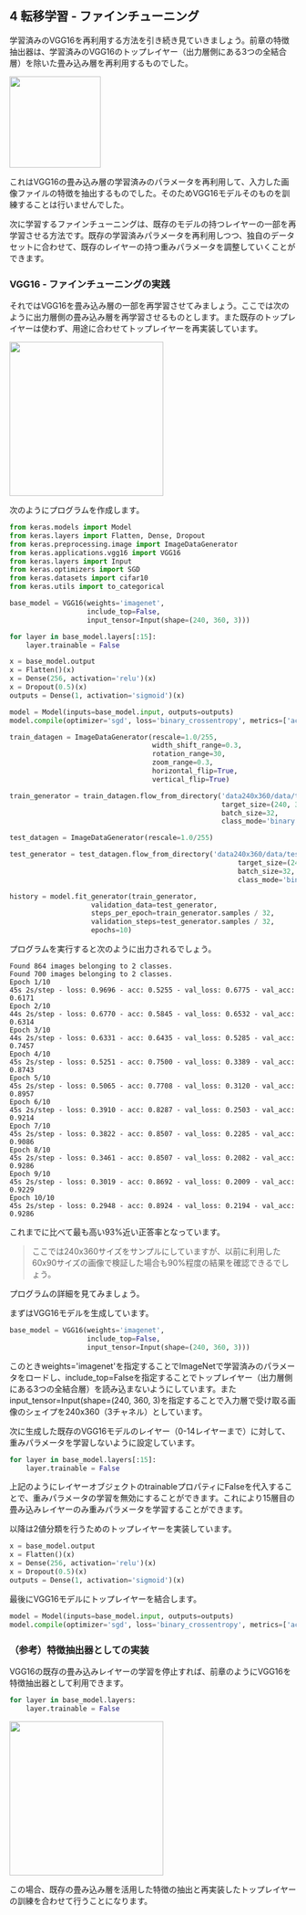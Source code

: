 ## 4 転移学習 - ファインチューニング

学習済みのVGG16を再利用する方法を引き続き見ていきましょう。前章の特徴抽出器は、学習済みのVGG16のトップレイヤー（出力層側にある3つの全結合層）を除いた畳み込み層を再利用するものでした。

<img src="img/15_extract_feature2.png" width="160px">

これはVGG16の畳み込み層の学習済みのパラメータを再利用して、入力した画像ファイルの特徴を抽出するものでした。そのためVGG16モデルそのものを訓練することは行いませんでした。

次に学習するファインチューニングは、既存のモデルの持つレイヤーの一部を再学習させる方法です。既存の学習済みパラメータを再利用しつつ、独自のデータセットに合わせて、既存のレイヤーの持つ重みパラメータを調整していくことができます。

<div style="page-break-before:always"></div>

### VGG16 - ファインチューニングの実践

それではVGG16を畳み込み層の一部を再学習させてみましょう。ここでは次のように出力層側の畳み込み層を再学習させるものとします。また既存のトップレイヤーは使わず、用途に合わせてトップレイヤーを再実装しています。

<img src="img/16_fine_tuning.png" width="270px">

次のようにプログラムを作成します。

<div style="page-break-before:always"></div>

```python
from keras.models import Model
from keras.layers import Flatten, Dense, Dropout
from keras.preprocessing.image import ImageDataGenerator
from keras.applications.vgg16 import VGG16
from keras.layers import Input
from keras.optimizers import SGD
from keras.datasets import cifar10
from keras.utils import to_categorical

base_model = VGG16(weights='imagenet',
                   include_top=False,
                   input_tensor=Input(shape=(240, 360, 3)))

for layer in base_model.layers[:15]:
    layer.trainable = False

x = base_model.output
x = Flatten()(x)
x = Dense(256, activation='relu')(x)
x = Dropout(0.5)(x)
outputs = Dense(1, activation='sigmoid')(x)

model = Model(inputs=base_model.input, outputs=outputs)
model.compile(optimizer='sgd', loss='binary_crossentropy', metrics=['acc'])

train_datagen = ImageDataGenerator(rescale=1.0/255,
                                   width_shift_range=0.3,
                                   rotation_range=30,
                                   zoom_range=0.3,
                                   horizontal_flip=True,
                                   vertical_flip=True)

train_generator = train_datagen.flow_from_directory('data240x360/data/train',
                                                    target_size=(240, 360),
                                                    batch_size=32,
                                                    class_mode='binary')

test_datagen = ImageDataGenerator(rescale=1.0/255)

test_generator = test_datagen.flow_from_directory('data240x360/data/test',
                                                        target_size=(240, 360),
                                                        batch_size=32,
                                                        class_mode='binary')

history = model.fit_generator(train_generator,
                    validation_data=test_generator,
                    steps_per_epoch=train_generator.samples / 32,
                    validation_steps=test_generator.samples / 32,
                    epochs=10)
```

プログラムを実行すると次のように出力されるでしょう。

```
Found 864 images belonging to 2 classes.
Found 700 images belonging to 2 classes.
Epoch 1/10
45s 2s/step - loss: 0.9696 - acc: 0.5255 - val_loss: 0.6775 - val_acc: 0.6171
Epoch 2/10
44s 2s/step - loss: 0.6770 - acc: 0.5845 - val_loss: 0.6532 - val_acc: 0.6314
Epoch 3/10
44s 2s/step - loss: 0.6331 - acc: 0.6435 - val_loss: 0.5285 - val_acc: 0.7457
Epoch 4/10
45s 2s/step - loss: 0.5251 - acc: 0.7500 - val_loss: 0.3389 - val_acc: 0.8743
Epoch 5/10
45s 2s/step - loss: 0.5065 - acc: 0.7708 - val_loss: 0.3120 - val_acc: 0.8957
Epoch 6/10
45s 2s/step - loss: 0.3910 - acc: 0.8287 - val_loss: 0.2503 - val_acc: 0.9214
Epoch 7/10
45s 2s/step - loss: 0.3822 - acc: 0.8507 - val_loss: 0.2285 - val_acc: 0.9086
Epoch 8/10
45s 2s/step - loss: 0.3461 - acc: 0.8507 - val_loss: 0.2082 - val_acc: 0.9286
Epoch 9/10
45s 2s/step - loss: 0.3019 - acc: 0.8692 - val_loss: 0.2009 - val_acc: 0.9229
Epoch 10/10
45s 2s/step - loss: 0.2948 - acc: 0.8924 - val_loss: 0.2194 - val_acc: 0.9286
```

これまでに比べて最も高い93%近い正答率となっています。

> ここでは240x360サイズをサンプルにしていますが、以前に利用した60x90サイズの画像で検証した場合も90%程度の結果を確認できるでしょう。

<div style="page-break-before:always"></div>

プログラムの詳細を見てみましょう。

まずはVGG16モデルを生成しています。

```python
base_model = VGG16(weights='imagenet',
                   include_top=False,
                   input_tensor=Input(shape=(240, 360, 3)))
```

このときweights='imagenet'を指定することでImageNetで学習済みのパラメータをロードし、include_top=Falseを指定することでトップレイヤー（出力層側にある3つの全結合層）を読み込まないようにしています。またinput_tensor=Input(shape=(240, 360, 3)を指定することで入力層で受け取る画像のシェイプを240x360（3チャネル）としています。

次に生成した既存のVGG16モデルのレイヤー（0-14レイヤーまで）に対して、重みパラメータを学習しないように設定しています。

```python
for layer in base_model.layers[:15]:
    layer.trainable = False
```

上記のようにレイヤーオブジェクトのtrainableプロパティにFalseを代入することで、重みパラメータの学習を無効にすることができます。これにより15層目の畳み込みレイヤーのみ重みパラメータを学習することができます。

以降は2値分類を行うためのトップレイヤーを実装しています。

```python
x = base_model.output
x = Flatten()(x)
x = Dense(256, activation='relu')(x)
x = Dropout(0.5)(x)
outputs = Dense(1, activation='sigmoid')(x)
```

最後にVGG16モデルにトップレイヤーを結合します。

```python
model = Model(inputs=base_model.input, outputs=outputs)
model.compile(optimizer='sgd', loss='binary_crossentropy', metrics=['acc'])
```
<div style="page-break-before:always"></div>

### （参考）特徴抽出器としての実装

VGG16の既存の畳み込みレイヤーの学習を停止すれば、前章のようにVGG16を特徴抽出器として利用できます。

```python
for layer in base_model.layers:
    layer.trainable = False
```

<img src="img/16_extract_feature.png" width="270px">

この場合、既存の畳み込み層を活用した特徴の抽出と再実装したトップレイヤーの訓練を合わせて行うことになります。

